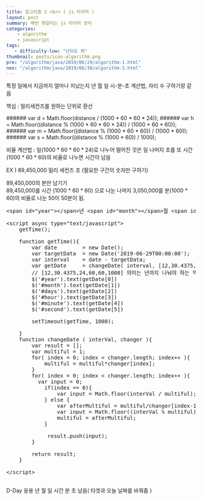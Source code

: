 ```yaml
---
title: 알고리즘 2 <br> ( js 타이머 )
layout: post
summary: 매번 헷갈리는 js 타이머 정리 
categories: 
    - algorithm
    - javascript
tags: 
   - difficulty-low: "난이도 하"
thumbnail: posts/icon-algorithm.png
pre: "/algorithm/java/2019/06/29/algorithm-1.html"
nex: "/algorithm/java/2019/06/30/algorithm-3.html"
---
```


<p class="bold-text"> 특정 일에서 지금까지 얼마나 지났는지 년 월 일 시-분-초 계산법, 자리 수 구하기랑 같음 </p>
<p class="bold-text"> 핵심 : 밀리세컨즈를 원하는 단위로 환산 </p>
###### var d = Math.floor(distance / (1000 * 60 * 60 * 24));
###### var h = Math.floor((distance % (1000 * 60 * 60 * 24)) / (1000 * 60 * 60)); 
###### var m = Math.floor((distance % (1000 * 60 * 60)) / (1000 * 60)); 
###### var s = Math.floor((distance % (1000 * 60)) / 1000);

<br>
<p class="bold-text">비율 계산법 : 일(1000 * 60 * 60 * 24)로 나누어 떨어진 것은 일 나머지 초를 또 시간(1000 * 60 * 60)의 비율로 나누면 시간이 남음  </p>
<p class="bold-text"> EX ) 89,450,000 밀리 세컨즈 초 (필요한 구간의 숫자만 구하기)</p>
89,450,000의 분만 남기기<br> 
89,450,000를 시간 (1000 * 60 * 60) 으로 나눈 나머지 3,050,000‬를 분(1000 * 60)의 비율로 나눈 50이 50분이 됨.



<pre>
&lt;span id="year">&lt;/span>년 &lt;span id="month">&lt;/span>월 &lt;span id="days">&lt;/span>일 &lt;span id="hour">&lt;/span>시간 &lt;span id="minute">&lt;/span>분 &lt;span id="second">&lt;/span>초 지남

&lt;script async type="text/javascript">
    getTime();
    
    function getTime(){
        var date        = new Date();
        var targetData  = new Date('2019-06-29T00:00:00');
        var interval    = date - targetData;
        var getDate     = changeDate( interval, [12,30.4375,24,60,60,1000] );
        // [12,30.4375,24,60,60,1000] 의미는 년까지 나눠야 하는 역순으로 넣어줌 1달은 30.4375일이다.
        $('#year').text(getDate[0])
        $('#month').text(getDate[1])
        $('#days').text(getDate[2])
        $('#hour').text(getDate[3])
        $('#minute').text(getDate[4])
        $('#second').text(getDate[5])
         
        setTimeout(getTime, 1000);
       
    }
    function changeDate ( interVal, changer ){
        var result = [];
        var multiful = 1;
        for( index = 0; index &lt; changer.length; index++ ){
            multiful = multiful*changer[index];
        }
        for( index = 0; index &lt; changer.length; index++ ){
          var input = 0;
            if(index == 0){
                var input = Math.floor(interVal / multiful);
            } else {
                var afterMultiful = multiful/changer[index-1];
                var input = Math.floor((interVal % multiful) / afterMultiful);
                multiful = afterMultiful;
            }
             
             result.push(input);
        }
        
        return result;
    }

&lt;/script>

</pre>

D-Day 응용 <span id="year"></span>년 <span id="month"></span>월 <span id="days"></span>일 <span id="hour"></span>시간 <span id="minute"></span>분 <span id="second"></span>초 남음( 타겟과 오늘 날짜를 바꿔줌 )

<script async type="text/javascript">
getTime();

function getTime(){
    var date        = new Date();
    var targetData  = new Date('2020-06-29T00:00:00');
    var interval    = targetData - date;
    var getDate     = changeDate( interval, [12,30.4375,24,60,60,1000] );
    $('#year').text(getDate[0])
    $('#month').text(getDate[1])
    $('#days').text(getDate[2])
    $('#hour').text(getDate[3])
    $('#minute').text(getDate[4])
    $('#second').text(getDate[5])
     
    setTimeout(getTime, 1000);
   
}
function changeDate ( interVal, changer ){
    var result = [];
    var multiful = 1;
    for( index = 0; index < changer.length; index++ ){
        multiful = multiful*changer[index];
    }
    for( index = 0; index < changer.length; index++ ){
      var input = 0;
        if(index == 0){
            var input = Math.floor(interVal / multiful);
        } else {
            var afterMultiful = multiful/changer[index-1];
            var input = Math.floor((interVal % multiful) / afterMultiful);
            multiful = afterMultiful;
        }
         
         result.push(input);
    }
    
    return result;
    
    // 각 변수에 일, 시, 분, 초를 등록
    // var d = Math.floor(distance / (1000 * 60 * 60 * 24));
    // var h = Math.floor((distance % (1000 * 60 * 60 * 24)) / (1000 * 60 * 60)); 
    // var m = Math.floor((distance % (1000 * 60 * 60)) / (1000 * 60)); 
    // var s = Math.floor((distance % (1000 * 60)) / 1000);
}

</script>
